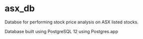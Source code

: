 # asx_db

Databse for performing stock price analysis on ASX listed stocks.

Database built using PostgreSQL 12 using Postgres.app
